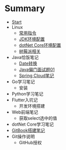 # Summary

* [Start](README.md)
* Linux
    * [常用指令](md_linux/terminal.md)
    * [JDK环境配置](md_linux/jdk_cnf.md)
    * [dotNet Core环境配置](md_linux/core_cnf.md)
    * [树莓派相关](md_linux/raspberryPi.md)
* Java恰饭笔记
    * [Date转换](md_java/Date.md)
    * [Java偏门面试题01](md_java/javaSide.md)
    * [Spring Cloud笔记](md_java/springCloud.md)
* Go学习笔记
	* 安装
* Python学习笔记
* Flutter入坑记
    * 开发环境搭建
* Web前端笔记
    * 获取select选中的值
* dotNet Core学习笔记
* [GitBook搭建笔记](md_gitbook/gitbook.md)
* Git操作说明
    * GitHub授权

